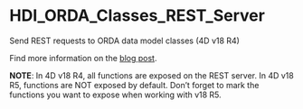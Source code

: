 # HDI_ORDA_Classes_REST_Server

Send REST requests to ORDA data model classes (4D v18 R4)

Find more information on the [blog post](https://blog.4d.com/orda-data-model-classes-and-rest/).

**NOTE**: In 4D v18 R4, all functions are exposed on the REST server. In 4D v18 R5, functions are NOT exposed by default. Don’t forget to mark the functions you want to expose when working with v18 R5. 
